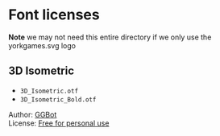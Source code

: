Font licenses
===

**Note** we may not need this entire directory if we only use the yorkgames.svg logo

## 3D Isometric
 - `3D_Isometric.otf`
 - `3D_Isometric_Bold.otf`

Author: [GGBot](https://ggbot.net)  
License: [Free for personal use](https://www.dafont.com/3d-isometric.font)